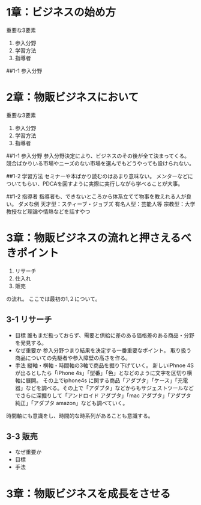 # 1章：ビジネスの始め方

重要な3要素
1. 参入分野
2. 学習方法
3. 指導者

##1-1 参入分野

# 2章：物販ビジネスにおいて


重要な3要素
1. 参入分野
2. 学習方法
3. 指導者

##1-1 参入分野
参入分野決定により、ビジネスのその後が全て決まってくる。
競合ばかりいる市場やニーズのない市場を選んでもどうやっても設けられない。

##1-2 学習方法
セミナーや本ばかり読むのはあまり意味ない。
メンターなどについてもらい、PDCAを回すように実際に実行しながら学べることが大事。

##1-2 指導者
指導者も、できないところから体系立てて物事を教えれる人が良い。
ダメな例
天才型：スティーブ・ジョブズ
有名人型：芸能人等
宗教型：大学教授など理論や情熱などを話すやつ

# 3章：物販ビジネスの流れと押さえるべきポイント


1. リサーチ
2. 仕入れ
3. 販売

の流れ。
ここでは最初の1,２について。

## 3-1 リサーチ
- 目標
誰もまだ扱っておらず、需要と供給に差のある価格差のある商品・分野を発見する。
- なぜ重要か
参入分野つまり結果を決定する一番重要なポイント。
取り扱う商品についての先駆者や参入障壁の高さを作る。
- 手法
縦軸・横軸・時間軸の3軸で商品を掘り下げていく。
新しいiPhnoe 4Sが出るとしたら「iPhone 4s」「型番」「色」となどのように文字を区切り横軸に展開。
その上でiphone4s に関する商品「アダプタ」「ケース」「充電器」などを調べる。その上で「アダプタ」などからもサジェストツールなどでさらに深掘りして「アンドロイド アダプタ」「mac アダプタ」「アダプタ 純正」「アダプタ amazon」なども調べていく。

時間軸にも意識をし、時間的な時系列があることも意識する。


## 3-3 販売
- なぜ重要か
- 目標
- 手法

# 3章：物販ビジネスを成長をさせる